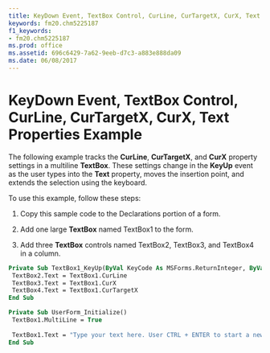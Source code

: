 ```yaml
---
title: KeyDown Event, TextBox Control, CurLine, CurTargetX, CurX, Text Properties Example
keywords: fm20.chm5225187
f1_keywords:
- fm20.chm5225187
ms.prod: office
ms.assetid: 696c6429-7a62-9eeb-d7c3-a883e888da09
ms.date: 06/08/2017
---
```



# KeyDown Event, TextBox Control, CurLine, CurTargetX, CurX, Text Properties Example

The following example tracks the  **CurLine**, **CurTargetX**, and **CurX** property settings in a multiline **TextBox**. These settings change in the **KeyUp** event as the user types into the **Text** property, moves the insertion point, and extends the selection using the keyboard.

To use this example, follow these steps:




1. Copy this sample code to the Declarations portion of a form.
    
2. Add one large  **TextBox** named TextBox1 to the form.
    
3. Add three  **TextBox** controls named TextBox2, TextBox3, and TextBox4 in a column.
    




```vb
Private Sub TextBox1_KeyUp(ByVal KeyCode As MSForms.ReturnInteger, ByVal Shift As Integer) 
 TextBox2.Text = TextBox1.CurLine 
 TextBox3.Text = TextBox1.CurX 
 TextBox4.Text = TextBox1.CurTargetX 
End Sub
```




```vb
Private Sub UserForm_Initialize() 
 TextBox1.MultiLine = True 
 
 TextBox1.Text = "Type your text here. User CTRL + ENTER to start a new line." 
End Sub
```


